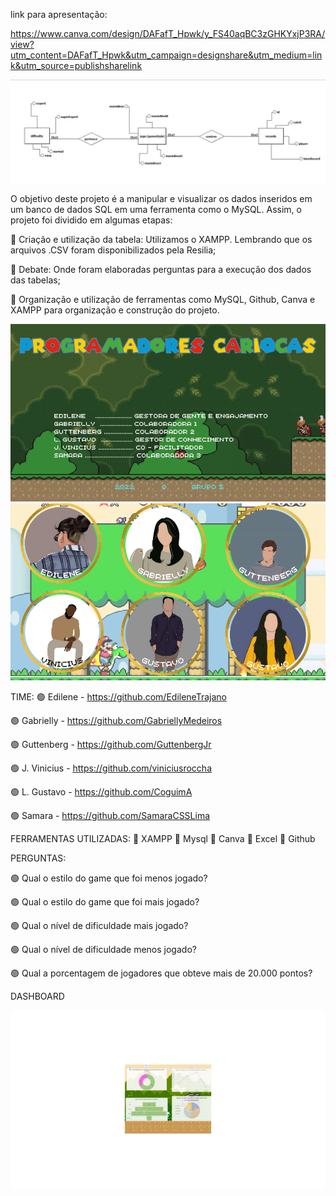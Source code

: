  link para apresentação: 
 
 https://www.canva.com/design/DAFafT_Hpwk/y_FS40aqBC3zGHKYxjP3RA/view?utm_content=DAFafT_Hpwk&utm_campaign=designshare&utm_medium=link&utm_source=publishsharelink 
 
 
![DIAGRAMA - BANCO DE DADOS RESILIA](imagens/modelo.jpeg)

O objetivo deste projeto é a manipular e visualizar os dados inseridos em um banco de dados SQL em uma ferramenta como o MySQL. Assim, o projeto foi dividido em algumas etapas:

🔴 Criação e utilização da tabela:  Utilizamos o XAMPP. Lembrando que os arquivos .CSV foram disponibilizados pela Resilia;
 
🔴 Debate: Onde foram elaboradas perguntas para a execução dos dados das tabelas;

🔴 Organização e utilização de ferramentas como MySQL, Github, Canva e XAMPP para organização e construção do projeto.

![INTRODUÇÃO](imagens/1.png)
![EQUIPE](imagens/2.png)

TIME: 
🟢 Edilene  - https://github.com/EdileneTrajano

🟢 Gabrielly - https://github.com/GabriellyMedeiros

🟢 Guttenberg - https://github.com/GuttenbergJr

🟢 J. Vinicius - https://github.com/viniciusroccha

🟢 L. Gustavo -  https://github.com/CoguimA

🟢 Samara  - https://github.com/SamaraCSSLima

FERRAMENTAS UTILIZADAS: 
🔴 XAMPP 
🔴 Mysql 
🔴 Canva 
🔴 Excel 
🔴 Github 

PERGUNTAS:

🟢 Qual o estilo do game que foi menos jogado? 

🟢 Qual o estilo do game que foi mais jogado? 

🟢 Qual o nível de dificuldade mais jogado? 

🟢 Qual o nível de dificuldade menos jogado?

🟢 Qual a porcentagem de jogadores que obteve mais de 20.000 pontos?

DASHBOARD 

![DASHBOARD](imagens/dashboard.png)
